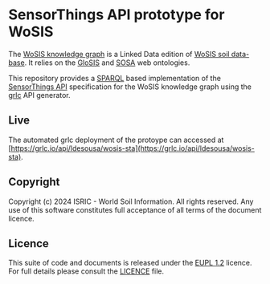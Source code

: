 # SensorThings API prototype for WoSIS

The [WoSIS knowledge graph](https://virtuoso.isric.org/describe/?url=http%3A%2F%2Fwosis.isric.org&sid=7989) is a Linked Data edition of [WoSIS soil data-base](https://www.isric.org/explore/wosis). It
relies on the [GloSIS](https://github.com/glosis-ld/glosis) and [SOSA](https://www.w3.org/TR/vocab-ssn/) web ontologies.

This repository provides a [SPARQL](https://www.w3.org/TR/sparql11-query/) based implementation of the [SensorThings API](https://docs.ogc.org/is/18-088/18-088.html)
specification for the WoSIS knowledge graph using the [grlc](https://grlc.io/) API generator.

## Live

The automated grlc deployment of the protoype can accessed at [https://grlc.io/api/ldesousa/wosis-sta](https://grlc.io/api/ldesousa/wosis-sta).

## Copyright 

Copyright (c) 2024 ISRIC - World Soil Information. All rights reserved. Any use of this software constitutes full acceptance of all terms of the document licence.

## Licence

This suite of code and documents is released under the [EUPL 1.2](https://joinup.ec.europa.eu/collection/eupl/eupl-text-eupl-12) licence. For full details please consult the [LICENCE](LICENCE) file.
